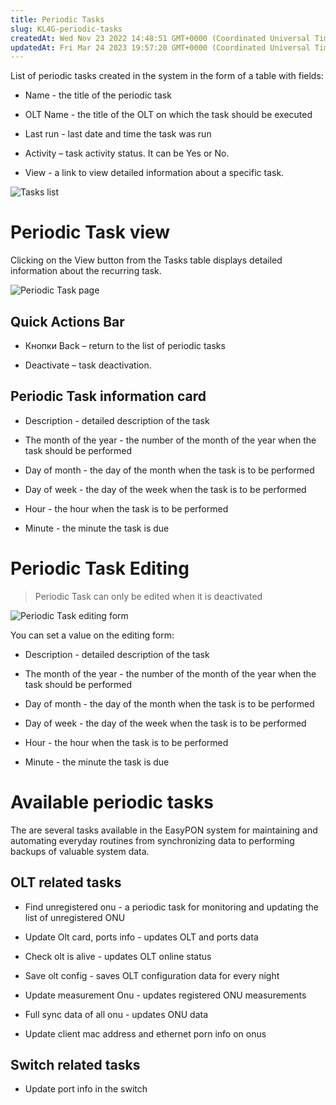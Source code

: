 ```yaml
---
title: Periodic Tasks
slug: KL4G-periodic-tasks
createdAt: Wed Nov 23 2022 14:48:51 GMT+0000 (Coordinated Universal Time)
updatedAt: Fri Mar 24 2023 19:57:20 GMT+0000 (Coordinated Universal Time)
---
```


List of periodic tasks created in the system in the form of a table with fields:

*   Name - the title of the periodic task

*   OLT Name - the title of the OLT on which the task should be executed

*   Last run - last date and time the task was run

*   Activity – task activity status. It can be Yes or No.

*   View - a link to view detailed information about a specific task.

![Tasks list](../../assets/3sLVjT2Vh1H7nk80U50mo_screencapture-ep-stg-disoft-dev-periodic-task-2022-11-24-002058.png)

# Periodic Task view

Clicking on the View button from the Tasks table displays detailed information about the recurring task.&#x20;

![Periodic Task page](../../assets/YzshMW0B9dgKQFYiSgR4Z_screencapture-ep-stg-disoft-dev-periodic-task-87-info-2022-11-24-002147.png)

## Quick Actions Bar

*   Кнопки Back – return to the list of periodic tasks

*   Deactivate – task deactivation.

## Periodic Task information card

*   Description - detailed description of the task

*   The month of the year - the number of the month of the year when the task should be performed

*   Day of month - the day of the month when the task is to be performed

*   Day of week - the day of the week when the task is to be performed

*   Hour - the hour when the task is to be performed

*   Minute - the minute the task is due

# Periodic Task Editing

> Periodic Task can only be edited when it is deactivated

![Periodic Task editing form](../../assets/nh47Z8HdMJqJ2SG13ExG1_screencapture-ep-stg-disoft-dev-periodic-task-130-info-2022-12-04-230834.png)

You can set a value on the editing form:

*   Description - detailed description of the task

*   The month of the year - the number of the month of the year when the task should be performed

*   Day of month - the day of the month when the task is to be performed

*   Day of week - the day of the week when the task is to be performed

*   Hour - the hour when the task is to be performed

*   Minute - the minute the task is due

# Available periodic tasks

The are several tasks available in the EasyPON system for maintaining and automating everyday routines from synchronizing data to performing backups of valuable system data.

## OLT related tasks

*   Find unregistered onu - a periodic task for monitoring and updating the list of unregistered ONU

*   Update Olt card, ports info - updates OLT and ports data

*   Check olt is alive - updates OLT online status

*   Save olt config - saves OLT configuration data for every night

*   Update measurement Onu - updates registered ONU measurements

*   Full sync data of all onu - updates ONU data

*   Update client mac address and ethernet porn info on onus

## Switch related tasks

*   Update port info in the switch

